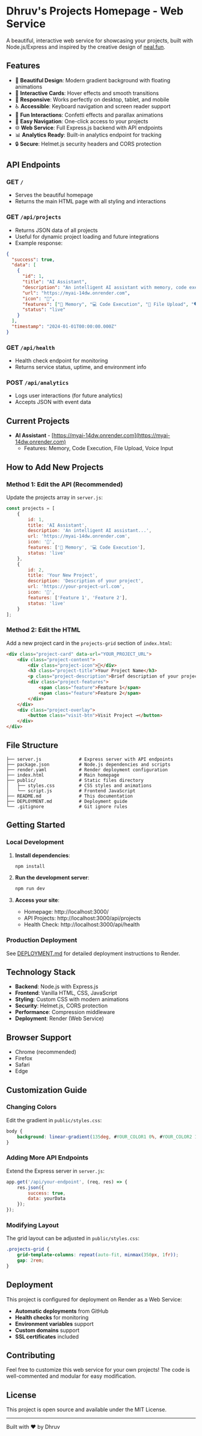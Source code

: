 # Dhruv's Projects Homepage - Web Service

A beautiful, interactive web service for showcasing your projects, built with Node.js/Express and inspired by the creative design of [neal.fun](https://neal.fun).

## Features

- 🎨 **Beautiful Design**: Modern gradient background with floating animations
- 🚀 **Interactive Cards**: Hover effects and smooth transitions
- 📱 **Responsive**: Works perfectly on desktop, tablet, and mobile
- ♿ **Accessible**: Keyboard navigation and screen reader support
- 🎉 **Fun Interactions**: Confetti effects and parallax animations
- 🔗 **Easy Navigation**: One-click access to your projects
- 🌐 **Web Service**: Full Express.js backend with API endpoints
- 📊 **Analytics Ready**: Built-in analytics endpoint for tracking
- 🔒 **Secure**: Helmet.js security headers and CORS protection

## API Endpoints

### GET `/`
- Serves the beautiful homepage
- Returns the main HTML page with all styling and interactions

### GET `/api/projects`
- Returns JSON data of all projects
- Useful for dynamic project loading and future integrations
- Example response:
```json
{
  "success": true,
  "data": [
    {
      "id": 1,
      "title": "AI Assistant",
      "description": "An intelligent AI assistant with memory, code execution, file upload, and voice input capabilities.",
      "url": "https://myai-14dw.onrender.com",
      "icon": "🤖",
      "features": ["🧠 Memory", "💻 Code Execution", "📄 File Upload", "🗣️ Voice Input"],
      "status": "live"
    }
  ],
  "timestamp": "2024-01-01T00:00:00.000Z"
}
```

### GET `/api/health`
- Health check endpoint for monitoring
- Returns service status, uptime, and environment info

### POST `/api/analytics`
- Logs user interactions (for future analytics)
- Accepts JSON with event data

## Current Projects

- **AI Assistant** - [https://myai-14dw.onrender.com](https://myai-14dw.onrender.com)
  - Features: Memory, Code Execution, File Upload, Voice Input

## How to Add New Projects

### Method 1: Edit the API (Recommended)
Update the projects array in `server.js`:

```javascript
const projects = [
    {
        id: 1,
        title: 'AI Assistant',
        description: 'An intelligent AI assistant...',
        url: 'https://myai-14dw.onrender.com',
        icon: '🤖',
        features: ['🧠 Memory', '💻 Code Execution'],
        status: 'live'
    },
    {
        id: 2,
        title: 'Your New Project',
        description: 'Description of your project',
        url: 'https://your-project-url.com',
        icon: '🎯',
        features: ['Feature 1', 'Feature 2'],
        status: 'live'
    }
];
```

### Method 2: Edit the HTML
Add a new project card in the `projects-grid` section of `index.html`:

```html
<div class="project-card" data-url="YOUR_PROJECT_URL">
    <div class="project-content">
        <div class="project-icon">🎯</div>
        <h3 class="project-title">Your Project Name</h3>
        <p class="project-description">Brief description of your project.</p>
        <div class="project-features">
            <span class="feature">Feature 1</span>
            <span class="feature">Feature 2</span>
        </div>
    </div>
    <div class="project-overlay">
        <button class="visit-btn">Visit Project →</button>
    </div>
</div>
```

## File Structure

```
├── server.js              # Express server with API endpoints
├── package.json           # Node.js dependencies and scripts
├── render.yaml            # Render deployment configuration
├── index.html             # Main homepage
├── public/                # Static files directory
│   ├── styles.css         # CSS styles and animations
│   └── script.js          # Frontend JavaScript
├── README.md              # This documentation
├── DEPLOYMENT.md          # Deployment guide
└── .gitignore             # Git ignore rules
```

## Getting Started

### Local Development

1. **Install dependencies**:
   ```bash
   npm install
   ```

2. **Run the development server**:
   ```bash
   npm run dev
   ```

3. **Access your site**:
   - Homepage: http://localhost:3000/
   - API Projects: http://localhost:3000/api/projects
   - Health Check: http://localhost:3000/api/health

### Production Deployment

See [DEPLOYMENT.md](./DEPLOYMENT.md) for detailed deployment instructions to Render.

## Technology Stack

- **Backend**: Node.js with Express.js
- **Frontend**: Vanilla HTML, CSS, JavaScript
- **Styling**: Custom CSS with modern animations
- **Security**: Helmet.js, CORS protection
- **Performance**: Compression middleware
- **Deployment**: Render (Web Service)

## Browser Support

- Chrome (recommended)
- Firefox
- Safari
- Edge

## Customization Guide

### Changing Colors

Edit the gradient in `public/styles.css`:

```css
body {
    background: linear-gradient(135deg, #YOUR_COLOR1 0%, #YOUR_COLOR2 100%);
}
```

### Adding More API Endpoints

Extend the Express server in `server.js`:

```javascript
app.get('/api/your-endpoint', (req, res) => {
    res.json({
        success: true,
        data: yourData
    });
});
```

### Modifying Layout

The grid layout can be adjusted in `public/styles.css`:

```css
.projects-grid {
    grid-template-columns: repeat(auto-fit, minmax(350px, 1fr));
    gap: 2rem;
}
```

## Deployment

This project is configured for deployment on Render as a Web Service:

- **Automatic deployments** from GitHub
- **Health checks** for monitoring
- **Environment variables** support
- **Custom domains** support
- **SSL certificates** included

## Contributing

Feel free to customize this web service for your own projects! The code is well-commented and modular for easy modification.

## License

This project is open source and available under the MIT License.

---

Built with ❤️ by Dhruv 